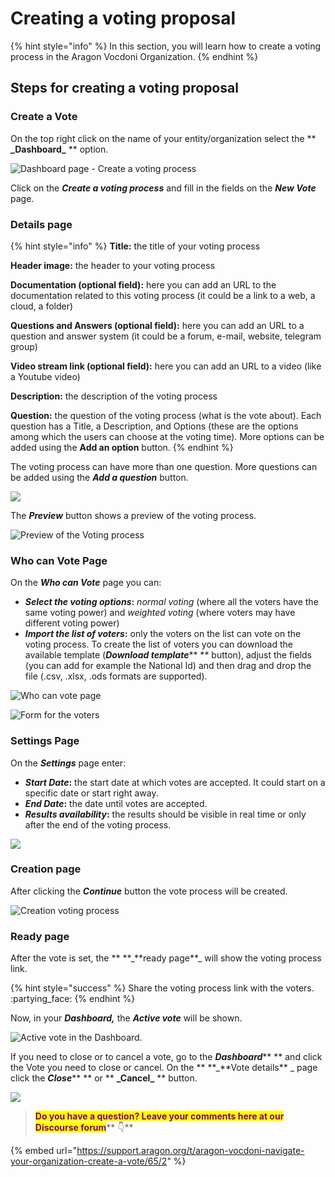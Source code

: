 # Creating a voting proposal

{% hint style="info" %}
In this section, you will learn how to create a voting process in the Aragon Vocdoni Organization.
{% endhint %}

## Steps for creating a voting proposal

### Create a Vote

On the top right click on the name of your entity/organization select the \*\* **\_**Dashboard**\_** \*\* option.

![Dashboard page - Create a voting process](<../../../.gitbook/assets/Schermata 2022-03-07 alle 14.40.42.png>)

Click on the _**Create a voting process**_ and fill in the fields on the _**New Vote**_ page.

### Details page

{% hint style="info" %}
**Title:** the title of your voting process

**Header image:** the header to your voting process

**Documentation (optional field):** here you can add an URL to the documentation related to this voting process (it could be a link to a web, a cloud, a folder)

**Questions and Answers (optional field):** here you can add an URL to a question and answer system (it could be a forum, e-mail, website, telegram group)

**Video stream link (optional field):** here you can add an URL to a video (like a Youtube video)

**Description:** the description of the voting process

**Question:** the question of the voting process (what is the vote about). Each question has a Title, a Description, and Options (these are the options among which the users can choose at the voting time). More options can be added using the **Add an option** button.
{% endhint %}

The voting process can have more than one question. More questions can be added using the _**Add a question**_ button.

![](<../../../.gitbook/assets/Schermata 2022-03-07 alle 14.45.39.png>)

The _**Preview**_ button shows a preview of the voting process.

![Preview of the Voting process](<../../../.gitbook/assets/Schermata 2022-03-07 alle 15.01.20.png>)

### Who can Vote Page

On the _**Who can Vote**_ page you can:

* _**Select the voting options**_**:** _normal voting_ (where all the voters have the same voting power) and _weighted voting_ (where voters may have different voting power)
* _**Import the list of voters**_**:** only the voters on the list can vote on the voting process. To create the list of voters you can download the available template (_**Download template**_\*\* \*\* button), adjust the fields (you can add for example the National Id) and then drag and drop the file (.csv, .xlsx, .ods formats are supported).

![Who can vote page](<../../../.gitbook/assets/Schermata 2022-03-07 alle 15.04.01.png>)

![Form for the voters](<../../../.gitbook/assets/Schermata 2022-03-07 alle 15.16.18.png>)

### Settings Page

On the _**Settings**_ page enter:

* _**Start Date**_**:** the start date at which votes are accepted. It could start on a specific date or start right away.
* _**End Date**_**:** the date until votes are accepted.
* _**Results availability**_**:** the results should be visible in real time or only after the end of the voting process.

![](<../../../.gitbook/assets/Schermata 2022-03-07 alle 15.29.49.png>)

### Creation page

After clicking the _**Continue**_ button the vote process will be created.

![Creation voting process](<../../../.gitbook/assets/Schermata 2022-03-07 alle 15.35.10.png>)

### Ready page

After the vote is set, the \*\* **\_**ready page\*\*\_ will show the voting process link.

{% hint style="success" %}
Share the voting process link with the voters. :partying\_face:
{% endhint %}

Now, in your _**Dashboard,**_ the _**Active vote**_ will be shown.

![Active vote in the Dashboard.](<../../../.gitbook/assets/Schermata 2022-03-07 alle 15.39.41.png>)

If you need to close or to cancel a vote, go to the _**Dashboard**_\*\* \*\* and click the Vote you need to close or cancel. On the \*\* **\_**Vote details\*\* \_ page click the _**Close**_\*\* \*\* or \*\* **\_**Cancel**\_** \*\* button.

![](<../../../.gitbook/assets/Schermata 2022-03-07 alle 23.05.59.png>)

> <mark style="color:purple;">**Do you have a question? Leave your comments here at our Discourse forum**</mark>** 👇**

{% embed url="https://support.aragon.org/t/aragon-vocdoni-navigate-your-organization-create-a-vote/65/2" %}
